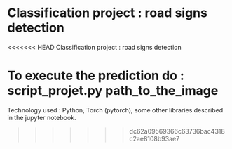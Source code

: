 # Classification project : road signs detection

<<<<<<< HEAD
Classification project : road signs detection

To execute the prediction do : 
script_projet.py path_to_the_image
=======
Technology used : Python, Torch (pytorch), some other libraries described in the jupyter notebook.
>>>>>>> dc62a09569366c63736bac4318c2ae8108b93ae7
